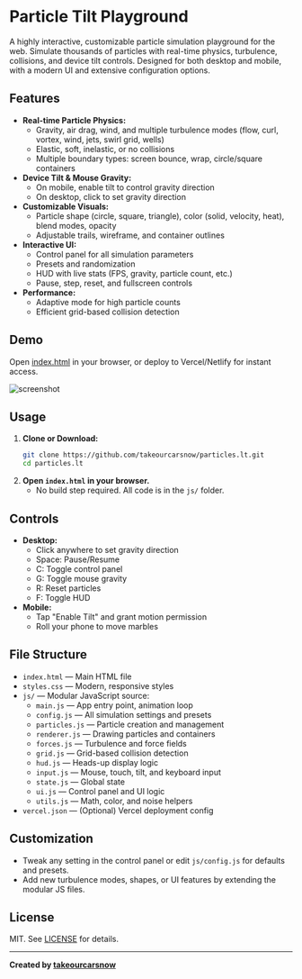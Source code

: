 # Particle Tilt Playground

A highly interactive, customizable particle simulation playground for the web. Simulate thousands of particles with real-time physics, turbulence, collisions, and device tilt controls. Designed for both desktop and mobile, with a modern UI and extensive configuration options.

## Features

- **Real-time Particle Physics:**
  - Gravity, air drag, wind, and multiple turbulence modes (flow, curl, vortex, wind, jets, swirl grid, wells)
  - Elastic, soft, inelastic, or no collisions
  - Multiple boundary types: screen bounce, wrap, circle/square containers
- **Device Tilt & Mouse Gravity:**
  - On mobile, enable tilt to control gravity direction
  - On desktop, click to set gravity direction
- **Customizable Visuals:**
  - Particle shape (circle, square, triangle), color (solid, velocity, heat), blend modes, opacity
  - Adjustable trails, wireframe, and container outlines
- **Interactive UI:**
  - Control panel for all simulation parameters
  - Presets and randomization
  - HUD with live stats (FPS, gravity, particle count, etc.)
  - Pause, step, reset, and fullscreen controls
- **Performance:**
  - Adaptive mode for high particle counts
  - Efficient grid-based collision detection

## Demo

Open [index.html](index.html) in your browser, or deploy to Vercel/Netlify for instant access.

![screenshot](https://user-images.githubusercontent.com/your-screenshot.png)

## Usage

1. **Clone or Download:**
   ```sh
   git clone https://github.com/takeourcarsnow/particles.lt.git
   cd particles.lt
   ```
2. **Open `index.html` in your browser.**
   - No build step required. All code is in the `js/` folder.

## Controls

- **Desktop:**
  - Click anywhere to set gravity direction
  - Space: Pause/Resume
  - C: Toggle control panel
  - G: Toggle mouse gravity
  - R: Reset particles
  - F: Toggle HUD
- **Mobile:**
  - Tap "Enable Tilt" and grant motion permission
  - Roll your phone to move marbles

## File Structure

- `index.html` — Main HTML file
- `styles.css` — Modern, responsive styles
- `js/` — Modular JavaScript source:
  - `main.js` — App entry point, animation loop
  - `config.js` — All simulation settings and presets
  - `particles.js` — Particle creation and management
  - `renderer.js` — Drawing particles and containers
  - `forces.js` — Turbulence and force fields
  - `grid.js` — Grid-based collision detection
  - `hud.js` — Heads-up display logic
  - `input.js` — Mouse, touch, tilt, and keyboard input
  - `state.js` — Global state
  - `ui.js` — Control panel and UI logic
  - `utils.js` — Math, color, and noise helpers
- `vercel.json` — (Optional) Vercel deployment config

## Customization

- Tweak any setting in the control panel or edit `js/config.js` for defaults and presets.
- Add new turbulence modes, shapes, or UI features by extending the modular JS files.

## License

MIT. See [LICENSE](LICENSE) for details.

---

**Created by [takeourcarsnow](https://github.com/takeourcarsnow)**
